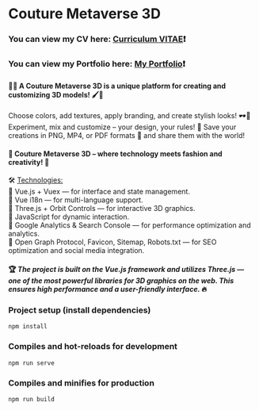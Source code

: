 # Couture Metaverse 3D #
### You can view my CV here: [Curriculum VITAE](https://zorger27.github.io)❗️ ###
### You can view my Portfolio here: [My Portfolio](https://Zorin.Expert)❗️ ###

#### 🎨✨ A Couture Metaverse 3D is a unique platform for creating and customizing 3D models! 🖌️👗 ####

Choose colors, add textures, apply branding, and create stylish looks! 🕶️👕 Experiment, mix and customize – your design, your rules! 🚀
Save your creations in PNG, MP4, or PDF formats 📸 and share them with the world!

#### 👑 Couture Metaverse 3D – where technology meets fashion and creativity! 💃 ####

🛠️ <ins>Technologies:</ins><br>
🔹 Vue.js + Vuex — for interface and state management.<br>
🔹 Vue i18n — for multi-language support.<br>
🔹 Three.js + Orbit Controls — for interactive 3D graphics.<br>
🔸 JavaScript for dynamic interaction.<br>
🔸 Google Analytics & Search Console — for performance optimization and analytics.<br>
🔸 Open Graph Protocol, Favicon, Sitemap, Robots.txt — for SEO optimization and social media integration.

#### 🏆 *The project is built on the Vue.js framework and utilizes Three.js — one of the most powerful libraries for 3D graphics on the web. This ensures high performance and a user-friendly interface.* 🔥 ####

### Project setup (install dependencies)
```
npm install
```

### Compiles and hot-reloads for development
```
npm run serve
```

### Compiles and minifies for production
```
npm run build
```
